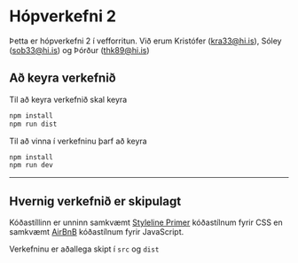 # Hópverkefni 2

Þetta er hópverkefni 2 í vefforritun. Við erum Kristófer (kra33@hi.is), Sóley (sob33@hi.is) og Þórður (thk89@hi.is)

## Að keyra verkefnið

Til að keyra verkefnið skal keyra

```bash
npm install   
npm run dist
```

Til að vinna í verkefninu þarf að keyra

```bash
npm install   
npm run dev
```

---

## Hvernig verkefnið er skipulagt

Kóðastíllinn er unninn samkvæmt [Styleline Primer](https://www.npmjs.com/package/stylelint-config-primer) kóðastílnum fyrir CSS en samkvæmt [AirBnB](https://www.npmjs.com/package/eslint-config-airbnb) kóðastílnum fyrir JavaScript.

Verkefninu er aðallega skipt í `src` og `dist`
